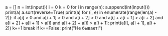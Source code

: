 a = []
n = int(input())
i = 0
k = 0
for i in range(n):
    a.append(int(input()))
print(a)
a.sort(reverse=True)
print(a)
for (i, e) in enumerate(range(len(a) - 2)):
    if a[i] > 0 and a[i + 1] > 0 and a[i + 2] > 0 and a[i] + a[i + 1] > a[i + 2] and a[i + 2] + a[i + 1] > a[i] and a[i + 2] + a[i] > a[i + 1]:
        print(a[i], a[i + 1], a[i + 2])
        k+=1
        break
if k==False:
    print("Не бывает!")
